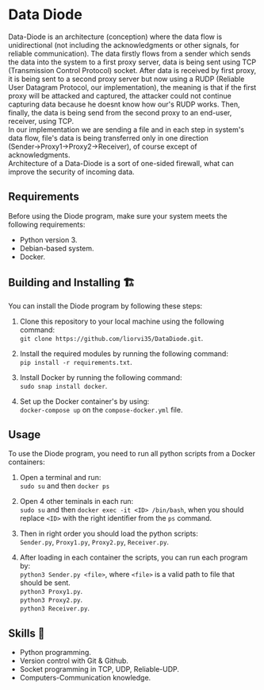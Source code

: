 # Data Diode

Data-Diode is an architecture (conception) where the data flow is unidirectional (not including the acknowledgments or other signals, for reliable communication). The data firstly flows from a sender which sends the data into the system to a first proxy server, data is being sent using TCP (Transmission Control Protocol) socket. After data is received by first proxy, it is being sent to a second proxy server but now using a RUDP (Reliable User Datagram Protocol, our implementation), the meaning is that if the first proxy will be attacked and captured, the attacker could not continue capturing data because he doesnt know how our's RUDP works. Then, finally, the data is being send from the second proxy to an end-user, receiver, using TCP.<br/>In our implementation we are sending a file and in each step in system's data flow, file's data is being transferred only in one direction<br/>(Sender->Proxy1->Proxy2->Receiver), of course except of acknowledgments.<br/>Architecture of a Data-Diode is a sort of one-sided firewall, what can improve the security of incoming data.

## Requirements
Before using the Diode program, make sure your system meets the following requirements:
-   Python version 3.
-   Debian-based system.
-   Docker.

## Building and Installing 🏗️
You can install the Diode program by following these steps:

1.  Clone this repository to your local machine using the following command:<br/>`git clone https://github.com/liorvi35/DataDiode.git`.
    
2.  Install the required modules by running the following command:<br/>`pip install -r requirements.txt`.
    
3.  Install Docker by running the following command:<br/>`sudo snap install docker`.

4.  Set up the Docker container's by using:<br/>`docker-compose up` on the `compose-docker.yml` file.

## Usage
To use the Diode program, you need to run all python scripts from a Docker containers:
1.  Open a terminal and run:<br/>`sudo su` and then `docker ps`

2. Open 4 other teminals in each run:<br/>`sudo su` and then `docker exec -it <ID> /bin/bash`, when you should replace `<ID>` with the right identifier from the `ps` command.

3.  Then in right order you should load the python scripts:<br/>`Sender.py`, `Proxy1.py`, `Proxy2.py`, `Receiver.py`.

4.  After loading in each container the scripts, you can run each program by:<br/>`python3 Sender.py <file>`, where `<file>` is a valid path to file that should be sent.<br/>`python3 Proxy1.py`.<br/>`python3 Proxy2.py`.<br/>`python3 Receiver.py`.


## Skills 🔧
- Python programming.
- Version control with Git & Github.
- Socket programming in TCP, UDP, Reliable-UDP.
- Computers-Communication knowledge.
